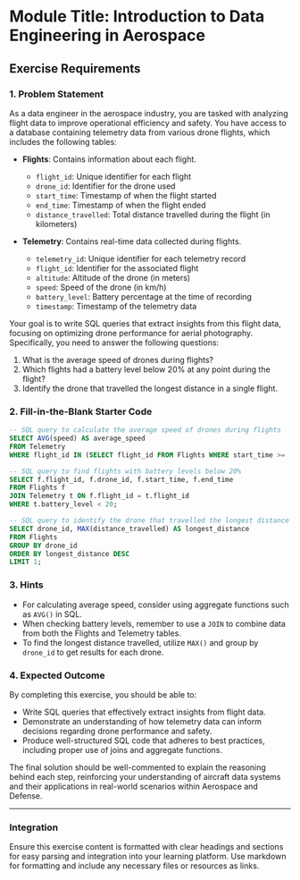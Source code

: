 # Module Title: Introduction to Data Engineering in Aerospace

## Exercise Requirements

### 1. Problem Statement
As a data engineer in the aerospace industry, you are tasked with analyzing flight data to improve operational efficiency and safety. You have access to a database containing telemetry data from various drone flights, which includes the following tables:

- **Flights**: Contains information about each flight.
  - `flight_id`: Unique identifier for each flight
  - `drone_id`: Identifier for the drone used
  - `start_time`: Timestamp of when the flight started
  - `end_time`: Timestamp of when the flight ended
  - `distance_travelled`: Total distance travelled during the flight (in kilometers)

- **Telemetry**: Contains real-time data collected during flights.
  - `telemetry_id`: Unique identifier for each telemetry record
  - `flight_id`: Identifier for the associated flight
  - `altitude`: Altitude of the drone (in meters)
  - `speed`: Speed of the drone (in km/h)
  - `battery_level`: Battery percentage at the time of recording
  - `timestamp`: Timestamp of the telemetry data

Your goal is to write SQL queries that extract insights from this flight data, focusing on optimizing drone performance for aerial photography. Specifically, you need to answer the following questions:

1. What is the average speed of drones during flights?
2. Which flights had a battery level below 20% at any point during the flight?
3. Identify the drone that travelled the longest distance in a single flight.

### 2. Fill-in-the-Blank Starter Code
```sql
-- SQL query to calculate the average speed of drones during flights
SELECT AVG(speed) AS average_speed
FROM Telemetry
WHERE flight_id IN (SELECT flight_id FROM Flights WHERE start_time >= '2023-01-01' AND end_time <= '2023-12-31');

-- SQL query to find flights with battery levels below 20%
SELECT f.flight_id, f.drone_id, f.start_time, f.end_time
FROM Flights f
JOIN Telemetry t ON f.flight_id = t.flight_id
WHERE t.battery_level < 20;

-- SQL query to identify the drone that travelled the longest distance in a single flight
SELECT drone_id, MAX(distance_travelled) AS longest_distance
FROM Flights
GROUP BY drone_id
ORDER BY longest_distance DESC
LIMIT 1;
```

### 3. Hints
- For calculating average speed, consider using aggregate functions such as `AVG()` in SQL.
- When checking battery levels, remember to use a `JOIN` to combine data from both the Flights and Telemetry tables.
- To find the longest distance travelled, utilize `MAX()` and group by `drone_id` to get results for each drone.

### 4. Expected Outcome
By completing this exercise, you should be able to:
- Write SQL queries that effectively extract insights from flight data.
- Demonstrate an understanding of how telemetry data can inform decisions regarding drone performance and safety.
- Produce well-structured SQL code that adheres to best practices, including proper use of joins and aggregate functions.

The final solution should be well-commented to explain the reasoning behind each step, reinforcing your understanding of aircraft data systems and their applications in real-world scenarios within Aerospace and Defense.

---

### Integration
Ensure this exercise content is formatted with clear headings and sections for easy parsing and integration into your learning platform. Use markdown for formatting and include any necessary files or resources as links.